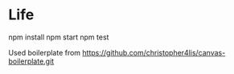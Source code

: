 # Life

npm install 
npm start
npm test

Used boilerplate from https://github.com/christopher4lis/canvas-boilerplate.git